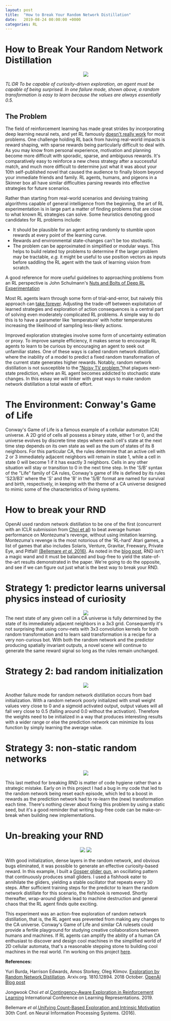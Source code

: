 ```yaml
---
layout: post
title:  "How to Break Your Random Network Distillation"
date:   2019-08-24 00:00:00 +0000
categories: RL  
---
```


# How to Break Your Random Network Distillation
<div align="center">
<img src="https://raw.githubusercontent.com/riveSunder/old_blog/master/assets/small_weights_0_5_out_pred.png">
</div>

<em>TL:DR To be capable of curiosity-driven exploration, an agent must be capable of being surprised. In one failure mode, shown above, a random transformation is easy to learn because the values are always essentially 0.5.</em>

## The Problem

The field of reinforcement learning has made great strides by incorporating deep learning neural nets, and yet RL famously <a href="https://www.alexirpan.com/2018/02/14/rl-hard.html">doesn't really work</a> for most problems. One challenge holding RL back from having real-world impacts is reward shaping, with sparse rewards being particularly difficult to deal with. As you may know from personal experience, motivation and planning become more difficult with sporadic, sparse, and ambiguous rewards. It's comparatively easy to reinforce a new chess strategy after a successful match, and much more difficult to determine just what it was about your 10th self-published novel that caused the audience to finally bloom beyond your immediate friends and family. RL agents, humans, and pigeons in a Skinner box all have similar difficulties parsing rewards into effective strategies for future scenarios.

Rather than starting from real-world scenarios and devising training algorithms capable of general intelligence from the beginning, the art of RL experimentation is in large part a matter of finding problems that are close to what known RL strategies can solve. Some heuristics denoting good candidates for RL problems include: 

* It should be plausible for an agent acting randomly to stumble upon rewards at every point of the learning curve.
* Rewards and environmental state-changes can't be too stochastic. 
* The problem can be approximated in simplified or modular ways. This helps to build related toy problems to determine if the larger problem may be tractable, <em>e.g.</em> it might be useful to use position vectors as inputs before saddling the RL agent with the task of learning vision from scratch. 

A good reference for more useful guidelines to approaching problems from an RL perspective is John Schulmann's <a href="https://www.youtube.com/watch?v=8EcdaCk9KaQ">Nuts and Bolts of Deep RL Experimentation</a>

Most RL agents learn through some form of trial-and-error, but naively this approach can <a href="https://en.wikipedia.org/wiki/Levinthal%27s_paradox">take forever</a>. Adjusting the trade-off between exploitation of learned strategies and exploration of action consequences is a central part of solving even moderately complicated RL problems. A simple way to do this is to have a parameter like 'temperature' with hotter temperatures increasing the likelihood of sampling less-likely actions.  

Improved exploration strategies involve some form of uncertainty estimation or proxy. To improve sample efficiency, it makes sense to encourage RL agents to learn to be curious by encouraging an agent to seek out unfamiliar states. One of these ways is called random network distillation, where the inability of a model to predict a fixed random transformation of the current state generates higher rewards. Notably, random network distillation is not susceptible to the <a href=""> "Noisy TV problem,"</a>that plagues next-state prediction, where an RL agent becomes addicted to stochastic state changes. In this essay we will tinker with great ways to make random network distillation a total waste of effort. 

# The Environment: Conway's Game of Life

Conway's Game of Life is a famous example of a cellular automaton (CA) universe. A 2D grid of cells all possess a binary state, either 1 or 0, and the universe evolves by discrete time steps where each cell's state at the next time step depends on its own state as well as the sum of states of its 8 neighbors. For this particular CA, the rules determine that an active cell with 2 or 3 immediately adjacent neighbors will remain in state 1, while a cell in state 0 will become 1 if it has exactly 3 neighbors. Cells in any other situation will stay or transition to 0 in the next time step. In the 'S/B' syntax of the "Life" family of CA rules, Conway's game of life is defined by its rules 'S23/B3' where the 'S' and the 'B' in the 'S/B' format are named for survival and birth, respectively, in keeping with the theme of a CA universe designed to mimic some of the characteristics of living systems. 

# How to break your RND 
OpenAI used random network distillation to be one of the first (concurrent with an ICLR submission from [Choi et al](https://openreview.net/forum?id=HyxGB2AcY7)) to beat average human performance on Montezuma's revenge, without using imitation learning. Montezuma's revenge is the most notorious of the 'RL-hard' Atari games, a list of games that also includes Solaris, Venture, Gravitar, Freewary, Private Eye, and Pitfall! [(Bellemare <em>et al.</em> 2016)](https://arxiv.org/abs/1606.01868). As noted in the [blog post](https://openai.com//blog/reinforcement-learning-with-prediction-based-rewards/), RND isn't a magic wand and it must be balanced and bug-free to yield the state-of-the-art results demonstrated in the paper. We're going to do the opposite, and see if we can figure out just what is the best way to break your RND.  

# Strategy 1: predictor learns universal physics instead of curiosity

<div align="center">
<img src="https://raw.githubusercontent.com/riveSunder/old_blog/master/assets/convnet_predictor_not_surprised.png">
</div>
The next state of any given cell in a CA universe is fully determined by the state of its immediately adjacent neighbors in a 3x3 grid. Consequently it's not surprising that using conv-nets with 3x3 convolution kernels for both random transformation and to learn said transformation is a recipe for a very non-curious bot. With both the random network and the predictor producing spatially invariant outputs, a novel scene will continue to generate the same reward signal so long as the rules remain unchanged. 

# Strategy 2: bad random initialization

<div align="center">
<img src="https://raw.githubusercontent.com/riveSunder/old_blog/master/assets/small_weights_0_5_output.png">
</div>


Another failure mode for random network distillation occurs from bad initialization. With a random network poorly initialized with small weight values very close to 0 and a sigmoid activated output, output values will all fall very close to 0.5 (falling around 0.0 without the activation). Therefore the weights need to be initialized in a way that produces interesting results with a wider range or else the prediction network can minimize its loss function by simply learning the average value.

# Strategy 3: non-static random networks

<div align="center">
<img src="https://raw.githubusercontent.com/riveSunder/old_blog/master/assets/resetting_rn_no_surprise.png">
</div>

This last method for breaking RND is matter of code hygiene rather than a strategic mistake. Early on in this project I had a bug in my code that led to the random network being reset each episode, which led to a boost in rewards as the prediction network had to re-learn the (new) transformation each time. There's nothing clever about fixing this problem by using a static seed, but it's a good reminder that writing bug-free code can be make-or-break when building new implementations. 

# Un-breaking your RND

<div align="center">
<img src="https://raw.githubusercontent.com/riveSunder/old_blog/master/assets/gosper_glider_surprise.gif">
<img src="https://raw.githubusercontent.com/riveSunder/old_blog/master/assets/screen_tb_gosper_surprise_reward.png">
</div>

With good initialization, dense layers in the random network, and obvious bugs eliminated, it was possible to generate an effective curiosity-based reward. In this example, I built a <a href="https://en.wikipedia.org/wiki/Gun_(cellular_automaton)">Gosper glider gun</a>, an oscillating pattern that continuously produces small gliders. I used a fishhook eater to annihilate the gliders, yielding a stable oscillator that repeats every 30 steps. After sufficient training steps for the predictor to learn the random network distillate for this scenario, the fishhook is removed. Shortly thereafter, wrap-around gliders lead to machine destruction and general chaos that the RL agent finds quite exciting.

This experiment was an action-free exploration of random network distillation, that is, the RL agent was prevented from making any changes to the CA universe. Conway's Game of Life and similar CA rulesets could provide a fertile playground for studying creative collaborations between humans and machines. If RL agents can amplify the ability of a human CA enthusiast to discover and design cool machines in the simplified world of 2D cellular automata, that's a reasonable stepping stone to building cool machines in the real world. I'm working on this project <a href="https://gitlab.com/riveSunder/carle/tree/master">here</a>. 

<strong>References:</strong>

Yuri Burda, Harrison Edwards, Amos Storkey, Oleg Klimov. [Exploration by Random Network Distillation](https://arxiv.org/abs/1810.12894). Arxiv.org. 1810.12894. 2018 October. <a href="https://openai.com/blog/reinforcement-learning-with-prediction-based-rewards/">OpenAI Blog post</a>

Jongwook Choi <em>et al.</em>[Contingency-Aware Exploration in Reinforcement Learning](https://openreview.net/forum?id=HyxGB2AcY7) International Conference on Learning Representations. 2019.

Bellemare <em>et al.</em>[Unifying Count-Based Exploration and Intrinsic Motivation](https://arxiv.org/abs/1606.01868) 30th Conf. on Neural Information Processing Systems. (2016).

